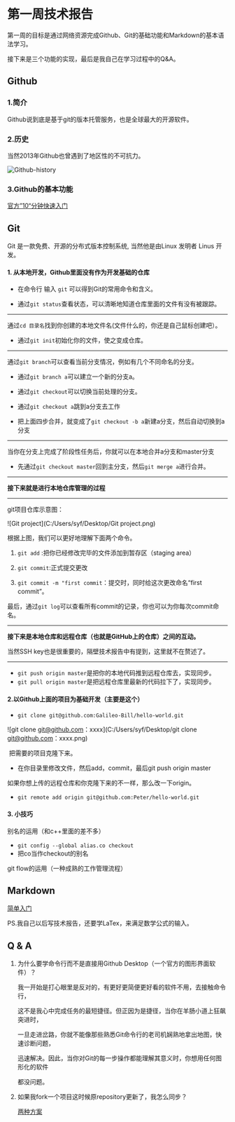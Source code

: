 #  第一周技术报告

第一周的目标是通过网络资源完成Github、Git的基础功能和Markdown的基本语法学习。

接下来是三个功能的实现，最后是我自己在学习过程中的Q&A。

## Github

### 1.简介

Github说到底是基于git的版本托管服务，也是全球最大的开源软件。

### 2.历史

当然2013年Github也曾遇到了地区性的不可抗力。

![Github-history](C:/Users/syf/Desktop/Github-history.png)

### 3.Github的基本功能

[官方”10“分钟快速入门](https://guides.github.com/activities/hello-world/)

## Git

Git 是一款免费、开源的分布式版本控制系统, 当然他是由Linux 发明者 Linus 开发。

#### 1. 从本地开发，Github里面没有作为开发基础的仓库

- 在命令行 输入 `git` 可以得到Git的常用命令和含义。

- 通过`git status`查看状态，可以清晰地知道仓库里面的文件有没有被跟踪。

- ----

  通过`cd 目录名`找到你创建的本地文件名(文件什么的，你还是自己鼠标创建吧）。

- 通过`git init`初始化你的文件，使之变成仓库。

- ----

  通过`git branch`可以查看当前分支情况，例如有几个不同命名的分支。

- 通过`git branch a`可以建立一个新的分支a。

- 通过`git checkout`可以切换当前处理的分支。

- 通过`git checkout a`跳到a分支去工作

- 把上面四步合并，就变成了`git checkout -b a`新建a分支，然后自动切换到a分支

- ----

  当你在分支上完成了阶段性任务后，你就可以在本地合并a分支和master分支

- 先通过`git checkout master`回到主分支，然后`git merge a`进行合并。

----

**接下来就是进行本地仓库管理的过程**

-------

git项目仓库示意图：

![Git project](C:/Users/syf/Desktop/Git project.png)

根据上图，我们可以更好地理解下面两个命令。

1. `git add` :把你已经修改完毕的文件添加到暂存区（staging area）


2. `git commit`:正式提交更改


3. `git commit -m "first commit`：提交时，同时给这次更改命名“first commit”。

最后，通过`git log`可以查看所有commit的记录，你也可以为你每次commit命名。

-----------------------------------------------

**接下来是本地仓库和远程仓库（也就是GitHub上的仓库）之间的互动。**

当然SSH key也是很重要的，隔壁技术报告中有提到，这里就不在赘述了。

--------------------------------

- `git push origin master`是把你的本地代码推到远程仓库去，实现同步。
- `git pull origin master`是把远程仓库里最新的代码拉下了，实现同步。





#### 2.以Github上面的项目为基础开发（主要是这个）

- `git clone git@github.com:Galileo-Bill/hello-world.git`

![git clone git@github.com：xxxx](C:/Users/syf/Desktop/git clone git@github.com：xxxx.png)

​	把需要的项目克隆下来。

- 在你目录里修改文件，然后add，commit，最后git push origin master

如果你想上传的远程仓库和你克隆下来的不一样，那么改一下origin。

- `git remote add origin git@github.com:Peter/hello-world.git`



#### 3.  小技巧

别名的运用（和c++里面的差不多）

- `git config --global alias.co checkout`
- 把co当作checkout的别名

git flow的运用（一种成熟的工作管理流程）



## Markdown

[简单入门](http://www.jianshu.com/p/q81RERV)

PS.我自己以后写技术报告，还要学LaTex，来满足数学公式的输入。

## Q & A

1. 为什么要学命令行而不是直接用Github Desktop（一个官方的图形界面软件）？

   ​	我一开始是打心眼里是反对的，有更好更简便更好看的软件不用，去接触命令行，

   这不是我心中完成任务的最短捷径。但正因为是捷径，当你在羊肠小道上狂飙突进时，

   一旦走进岔路，你就不能像那些熟悉Git命令行的老司机娴熟地拿出地图，快速诊断问题，

   迅速解决。因此，当你对Git的每一步操作都能理解其意义时，你想用任何图形化的软件

   都没问题。

2. 如果我fork一个项目这时候原repository更新了，我怎么同步？ 

   [两种方案](https://jinlong.github.io/2015/10/12/syncing-a-fork/)

   ​



